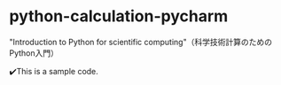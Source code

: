 # python-calculation-pycharm
"Introduction to Python for scientific computing"（科学技術計算のためのPython入門）

✔️This is a sample code.
